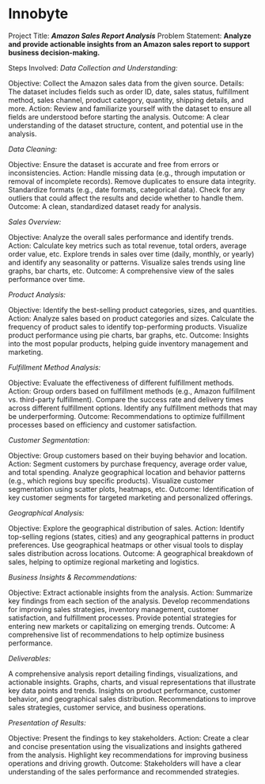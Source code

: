 # Innobyte

Project Title: ***Amazon Sales Report Analysis***
Problem Statement:
**Analyze and provide actionable insights from an Amazon sales report to support business decision-making.**

Steps Involved:
*Data Collection and Understanding:*

Objective: Collect the Amazon sales data from the given source.
Details: The dataset includes fields such as order ID, date, sales status, fulfillment method, sales channel, product category, quantity, shipping details, and more.
Action: Review and familiarize yourself with the dataset to ensure all fields are understood before starting the analysis.
Outcome: A clear understanding of the dataset structure, content, and potential use in the analysis.

*Data Cleaning:*

Objective: Ensure the dataset is accurate and free from errors or inconsistencies.
Action:
Handle missing data (e.g., through imputation or removal of incomplete records).
Remove duplicates to ensure data integrity.
Standardize formats (e.g., date formats, categorical data).
Check for any outliers that could affect the results and decide whether to handle them.
Outcome: A clean, standardized dataset ready for analysis.

*Sales Overview:*

Objective: Analyze the overall sales performance and identify trends.
Action:
Calculate key metrics such as total revenue, total orders, average order value, etc.
Explore trends in sales over time (daily, monthly, or yearly) and identify any seasonality or patterns.
Visualize sales trends using line graphs, bar charts, etc.
Outcome: A comprehensive view of the sales performance over time.

*Product Analysis:*

Objective: Identify the best-selling product categories, sizes, and quantities.
Action:
Analyze sales based on product categories and sizes.
Calculate the frequency of product sales to identify top-performing products.
Visualize product performance using pie charts, bar graphs, etc.
Outcome: Insights into the most popular products, helping guide inventory management and marketing.

*Fulfillment Method Analysis:*

Objective: Evaluate the effectiveness of different fulfillment methods.
Action:
Group orders based on fulfillment methods (e.g., Amazon fulfillment vs. third-party fulfillment).
Compare the success rate and delivery times across different fulfillment options.
Identify any fulfillment methods that may be underperforming.
Outcome: Recommendations to optimize fulfillment processes based on efficiency and customer satisfaction.

*Customer Segmentation:*

Objective: Group customers based on their buying behavior and location.
Action:
Segment customers by purchase frequency, average order value, and total spending.
Analyze geographical location and behavior patterns (e.g., which regions buy specific products).
Visualize customer segmentation using scatter plots, heatmaps, etc.
Outcome: Identification of key customer segments for targeted marketing and personalized offerings.

*Geographical Analysis:*

Objective: Explore the geographical distribution of sales.
Action:
Identify top-selling regions (states, cities) and any geographical patterns in product preferences.
Use geographical heatmaps or other visual tools to display sales distribution across locations.
Outcome: A geographical breakdown of sales, helping to optimize regional marketing and logistics.

*Business Insights & Recommendations:*

Objective: Extract actionable insights from the analysis.
Action:
Summarize key findings from each section of the analysis.
Develop recommendations for improving sales strategies, inventory management, customer satisfaction, and fulfillment processes.
Provide potential strategies for entering new markets or capitalizing on emerging trends.
Outcome: A comprehensive list of recommendations to help optimize business performance.

*Deliverables:*

A comprehensive analysis report detailing findings, visualizations, and actionable insights.
Graphs, charts, and visual representations that illustrate key data points and trends.
Insights on product performance, customer behavior, and geographical sales distribution.
Recommendations to improve sales strategies, customer service, and business operations.

*Presentation of Results:*

Objective: Present the findings to key stakeholders.
Action:
Create a clear and concise presentation using the visualizations and insights gathered from the analysis.
Highlight key recommendations for improving business operations and driving growth.
Outcome: Stakeholders will have a clear understanding of the sales performance and recommended strategies.
